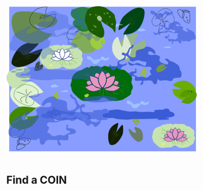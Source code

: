 <!doctype html>
<html>
<head>
	<link rel="stylesheet" href="makeawishstyle.css">
	<script src="https://ajax.googleapis.com/ajax/libs/jquery/3.5.1/jquery.min.js"></script>
	<script src="scriptmakeawish2.js"></script>
</head>
<body>
	<div class="pond-photo">
		<img src="pond.png">
			<div class="coin-photo">
				<img scr="coin.png">
	<div class="instruction">
		<h1>Find a COIN</h1>
	
